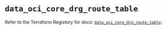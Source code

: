 # `data_oci_core_drg_route_table`

Refer to the Terraform Registory for docs: [`data_oci_core_drg_route_table`](https://registry.terraform.io/providers/oracle/oci/6.18.0/docs/data-sources/core_drg_route_table).
